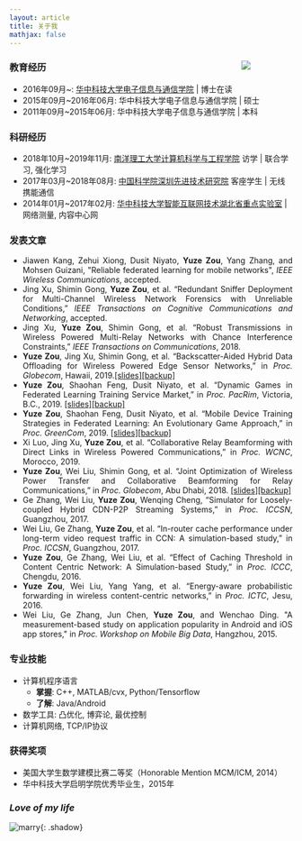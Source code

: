 ```yaml
---
layout: article
title: 关于我
mathjax: false
---
```


<div id="ID_PHOTO" style="width: 18%;">
	<div class="card">
		<div class="card__image">
			<img class="image" src="https://img.be-my-only.xyz/about-me.jpg" />
		</div>
	</div>
</div>

### 教育经历

- 2016年09月&#126;: [华中科技大学](http://www.hust.edu.cn/)[电子信息与通信学院](http://eic.hust.edu.cn/) \| 博士在读
- 2015年09月&#126;2016年06月: 华中科技大学电子信息与通信学院 \| 硕士
- 2011年09月&#126;2015年06月: 华中科技大学电子信息与通信学院 \| 本科

### 科研经历

- 2018年10月&#126;2019年11月: [南洋理工大学计算机科学与工程学院](http://scse.ntu.edu.sg) 访学 \| 联合学习, 强化学习
- 2017年03月&#126;2018年08月: [中国科学院深圳先进技术研究院](http://www.siat.ac.cn/) 客座学生 \| 无线携能通信
- 2014年01月&#126;2017年02月: [华中科技大学智能互联网技术湖北省重点实验室](http://itec.hust.edu.cn/) \| 网络测量, 内容中心网

### 发表文章

<div align="justify" markdown="1">

- Jiawen Kang, Zehui Xiong, Dusit Niyato, **Yuze Zou**, Yang Zhang, and Mohsen Guizani, "Reliable federated learning for mobile networks", *IEEE Wireless Communications*, accepted. 
- Jing Xu, Shimin Gong, **Yuze Zou**, et al. “Redundant Sniffer Deployment for Multi-Channel Wireless Network Forensics with Unreliable Conditions,” *IEEE Transactions on Cognitive Communications and Networking*, accepted.  
- Jing Xu, **Yuze Zou**, Shimin Gong, et al. “Robust Transmissions in Wireless Powered Multi-Relay Networks with Chance Interference Constraints,” *IEEE Transactions on Communications*, 2018.
- **Yuze Zou**, Jing Xu, Shimin Gong, et al. “Backscatter-Aided Hybrid Data Offloading for Wireless Powered Edge Sensor Networks,” in *Proc. Globecom*, Hawaii, 2019.[\[slides\]](assets/slides/GC'19-hybrid-relay.pdf)[\[backup\]](https://res.be-my-only.xyz/GC'19-hybrid-relay.pdf)    
- **Yuze Zou**, Shaohan Feng, Dusit Niyato, et al. “Dynamic Games in Federated Learning Training Service Market,” in *Proc. PacRim*, Victoria, B.C., 2019. [\[slides\]](assets/slides/PacRim'19-dynamic-games.pdf)[\[backup\]](https://res.be-my-only.xyz/PacRim'19-dynamic-games.pdf)  
- **Yuze Zou**, Shaohan Feng, Dusit Niyato, et al. “Mobile Device Training Strategies in Federated Learning: An Evolutionary Game Approach,” in *Proc. GreenCom*, 2019. [\[slides\]](assets/slides/GreenCom'19-evolutionary-game.pdf)[\[backup\]](https://res.be-my-only.xyz/GreenCom'19-evolutionary-game.pdf)  
- Xi Luo, Jing Xu, **Yuze Zou**, et al. “Collaborative Relay Beamforming with Direct Links in Wireless Powered Communications,” in *Proc. WCNC*, Morocco, 2019.  
- **Yuze Zou**, Wei Liu, Shimin Gong, et al. “Joint Optimization of Wireless Power Transfer and Collaborative Beamforming for Relay Communications,” in *Proc. Globecom*, Abu Dhabi, 2018. [\[slides\]](assets/slides/GC'18-workshop-ps-relay.pdf)[\[backup\]](https://res.be-my-only.xyz/GC'18-workshop-ps-relay.pdf)  
- Ge Zhang, Wei Liu, **Yuze Zou**, Wenqing Cheng, “Simulator for Loosely-coupled Hybrid CDN-P2P Streaming Systems,” in *Proc. ICCSN*, Guangzhou, 2017.  
- Wei Liu, Ge Zhang, **Yuze Zou**, et al. “In-router cache performance under long-term video request traffic in CCN: A simulation-based study,” in *Proc. ICCSN*, Guangzhou, 2017.  
- **Yuze Zou**, Ge Zhang, Wei Liu, et al. “Effect of Caching Threshold in Content Centric Network: A Simulation-based Study,” in *Proc. ICCC*, Chengdu, 2016.  
- **Yuze Zou**, Wei Liu, Yang Yang, et al. “Energy-aware probabilistic forwarding in wireless content-centric networks,” in *Proc. ICTC*, Jesu, 2016.  
- Wei Liu, Ge Zhang, Jun Chen, **Yuze Zou**, and Wenchao Ding. "A measurement-based study on application popularity in Android and iOS app stores," in *Proc. Workshop on Mobile Big Data*, Hangzhou, 2015.  

</div>

### 专业技能

- 计算机程序语言
	- **掌握**: C++, MATLAB/cvx, Python/Tensorflow
	- **了解**: Java/Android
- 数学工具: 凸优化, 博弈论, 最优控制
- 计算机网络, TCP/IP协议

### 获得奖项

- 美国大学生数学建模比赛二等奖（Honorable Mention MCM/ICM, 2014）  
- 华中科技大学启明学院优秀毕业生，2015年

### *Love of my life*

![marry](https://img.be-my-only.xyz/marriage.jfif){: .shadow}


<style type="text/css">
#ID_PHOTO {
    position: relative;
    top: 10px;
    float: right;
    z-index: 99;
}
@media screen and (max-width: 800px) {
	#ID_PHOTO {
    	display: none !important;
	}
}
</style>

<script type="text/javascript">
(function () {
	document.querySelector(".article__header header").appendChild(
		document.querySelector("#ID_PHOTO")
	);
})();
</script>